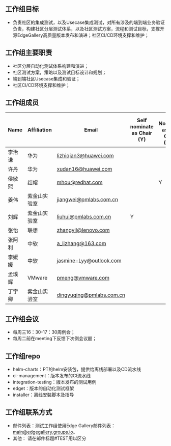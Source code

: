 ## 工作组目标
* 负责社区的集成测试，以及Usecase集成测试，对所有涉及的端到端业务验证负责，构建社区分层测试体系，以及社区测试方案，流程和测试目标，支撑开源EdgeGallery高质量版本发布和演进；社区CI/CD环境支撑和维护；
## 工作组主要职责
* 社区分层自动化测试体系构建和演进；
* 社区测试方案，策略以及测试目标设计和规划；
* 端到端社区Usecase集成和验证；
* 社区CI/CD环境支撑和维护；
## 工作组成员
| **Name**          | **Affiliation**       | **Email**                                                   |  **Self nominate as Chair (Y)** | **Self Nominate as Co-Chair (Y/N)** |
|-------------------|-----------------------|-------------------------------------------------------------|--------------------------------|-------------------------------------|
| 李治谦     | 华为           | lizhiqian3@huawei.com     |                               |                                     |
| 许丹     | 华为           | xudan16@huawei.com     |                               |                                     |
| 侯敏熙     | 红帽           | mhou@redhat.com     |                               |Y                                     |
| 姜伟     | 紫金山实验室           | jiangwei@pmlabs.com.cn     |                               |                                     
| 刘辉     | 紫金山实验室           | liuhui@pmlabs.com.cn     | Y                              |      
| 张怡     | 联想                  | zhangyil@lenovo.com       |                               |
| 张阿利     | 中软                  | a_lizhang@163.com       |                               |
| 李媛媛     | 中软                  | jasmine-Lyy@outlook.com       |                               |  
| 孟璞辉     | VMware                  | pmeng@vmware.com       |                               |  
| 丁宇卿     | 紫金山实验室                  | dingyuqing@pmlabs.com.cn       |                               |  

## 工作组会议
* 每周三16：30-17：30周例会；
* 每周二前在meeting下反馈下次例会议题；

## 工作组repo
* helm-charts：PT的helm安装包，提供给离线部署以及CD流水线
* ci-management：版本发布的CI流水线
* integration-testing：版本发布的测试用例
* edget：版本的自动化测试框架
* installer：离线安裝脚本及指导

## 工作组联系方式
* 邮件列表：测试工作组使用Edge Gallery邮件列表： main@edgegallery.groups.io。
* 其他： 请在邮件标题#TEST用以区分
